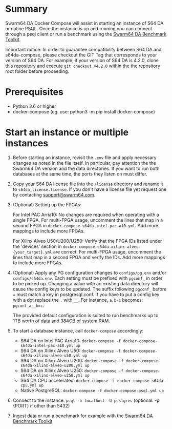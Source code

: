 # Summary

Swarm64 DA Docker Compose will assist in starting an instance of S64 DA or native PSQL.
Once the instance is up and running you can connect through a psql client or run
a benchmark using the [Swarm64 DA Benchmark Toolkit](https://github.com/swarm64/s64da-benchmark-toolkit).

Important notice: In order to guarantee compatibility between S64 DA and
s64da-compose, please checkout the GIT Tag that corresponds to your version of S64 DA. 
For example, if your version of S64 DA is 4.2.0, clone this repository and execute
`git checkout v4.2.0` within the the repository root folder before proceeding.

# Prerequisites

- Python 3.6 or higher
- docker-compose (eg. use: python3 -m pip install docker-compose)


# Start an instance or multiple instances

1. Before starting an instance, revisit the `.env` file and apply necessary
   changes as noted in the file itself. In particular, pay attention the the
   Swarm64 DA version and the data directories. If you want to run both 
   databases at the same time, the ports they listen on must differ.

2. Copy your S64 DA license file into the `/license` directory and rename it 
   to `s64da_license.license`. If you don't have a license file yet request 
   one by contacting support@swarm64.com.
   
3. (Optional) Setting up the FPGAs:

   For Intel PAC Arria10: No changes are required when operating with a single
   FPGA. For multi-FPGA usage, uncomment the lines that map in a second FPGA in 
   `docker-compose-s64da-intel-pac-a10.yml`. Add more mappings to include more FPGAs.

   For Xilinx Alveo U50/U200/U250: Verify that the FPGA IDs listed under the 
   'devices' section in `docker-compose-s64da-xilinx-alveo-{your_target}.yml` 
   are correct. For multi-FPGA usage, uncomment the lines that map in a second 
   FPGA and verify the IDs. Add more mappings to include more FPGAs.

4. (Optional) Apply any PG configuration changes to `configs/pg.env` and/or
   `configs/s64da.env`. Each setting must be prefixed with `pgconf_` in order
   to be picked up. Changing a value with an existing data directory will cause
   the config keys to be updated. The suffix following `pgconf_` before `=`
   must match a key in postgresql.conf. If you have to put a config key with a
   dot replace the `.` with `__`. For instance, `a.b=c` becomes:
   `pgconf_a__b=c`.

   The provided default configuration is suited to run benchmarks up to 1TB worth 
   of data and 384GB of system RAM.

5. To start a database instance, call `docker-compose` accordingly:

   - S64 DA on Intel PAC Arria10: `docker-compose -f docker-compose-s64da-intel-pac-a10.yml up`
   - S64 DA on Xilinx Alveo U50: `docker-compose -f docker-compose-s64da-xilinx-alveo-u50.yml up`
   - S64 DA on Xilinx Alveo U200: `docker-compose -f docker-compose-s64da-xilinx-alveo-u200.yml up`
   - S64 DA on Xilinx Alveo U250: `docker-compose -f docker-compose-s64da-xilinx-alveo-u250.yml up`
   - S64 DA CPU accelerated: `docker-compose -f docker-compose-s64da-cpu.yml up`
   - Native PostgreSQL: `docker-compose -f docker-compose-psql.yml up`

6. Connect to the instance: `psql -h localhost -U postgres` (optional: -p {PORT} if other than 5432)

7. Ingest data or run a benchmark for example with the [Swarm64 DA Benchmark Toolkit](https://github.com/swarm64/s64da-benchmark-toolkit)
